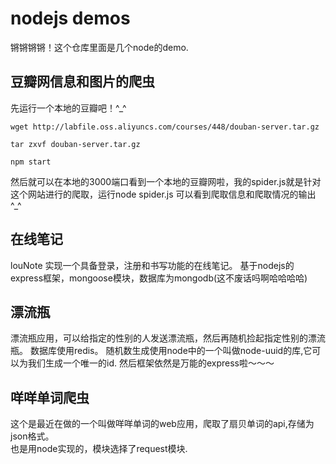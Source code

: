 # nodejs demos

锵锵锵锵！这个仓库里面是几个node的demo.
    
## 豆瓣网信息和图片的爬虫    
先运行一个本地的豆瓣吧！^_^    

```
wget http://labfile.oss.aliyuncs.com/courses/448/douban-server.tar.gz
```

```
tar zxvf douban-server.tar.gz
```

```
npm start
```

然后就可以在本地的3000端口看到一个本地的豆瓣网啦，我的spider.js就是针对这个网站进行的爬取，运行node spider.js 可以看到爬取信息和爬取情况的输出^_^

## 在线笔记
louNote 实现一个具备登录，注册和书写功能的在线笔记。
基于nodejs的express框架，mongoose模块，数据库为mongodb(这不废话吗啊哈哈哈哈)
   
## 漂流瓶
漂流瓶应用，可以给指定的性别的人发送漂流瓶，然后再随机捡起指定性别的漂流瓶。
数据库使用redis。
随机数生成使用node中的一个叫做node-uuid的库,它可以为我们生成一个唯一的id.
然后框架依然是万能的express啦～～～    
   
## 咩咩单词爬虫
这个是最近在做的一个叫做咩咩单词的web应用，爬取了扇贝单词的api,存储为json格式。   
也是用node实现的，模块选择了request模块.
